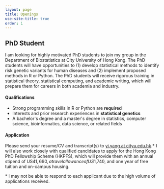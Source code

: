 ```yaml
---
layout: page
title: Openings
use-site-title: true
order: 1
---
```


## PhD Student

I am looking for highly motivated PhD students to join my group in the Department of Biostatistics at City University of Hong Kong. The PhD students will have opportunities to (1) develop statistical methods to identify risk genetic variants for human diseases and (2) implement proposed methods in R or Python. The PhD students will receive rigorous training in statistical theory, statistical computing, and academic writing, which will prepare them for careers in both academia and industry.

#### Qualifications
- Strong programming skills in R or Python are **required**
- Interests and prior research experiences in **statistical genetics**
- A bachelor's degree and a master's degree in statistics, computer science, bioinformatics, data science, or related fields


#### Application

Please send your resume/CV and transcript(s) to [yi.yang at cityu.edu.hk](mailto:yi.yang@cityu.edu.hk).* I will also work closely with qualified candidates to apply for the Hong Kong PhD Fellowship Scheme (HKPFS), which will provide them with an annual stipend of US$41,690, a travel allowance of US$1,740, and one year of free tuition and on-campus housing. 

\* I may not be able to respond to each applicant due to the high volume of applications received.

